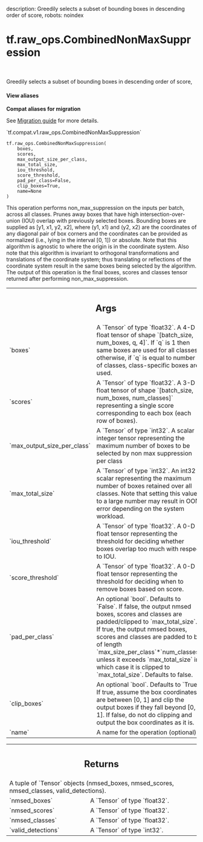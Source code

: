 description: Greedily selects a subset of bounding boxes in descending order of score,
robots: noindex

# tf.raw_ops.CombinedNonMaxSuppression

<!-- Insert buttons and diff -->

<table class="tfo-notebook-buttons tfo-api nocontent" align="left">

</table>



Greedily selects a subset of bounding boxes in descending order of score,

<section class="expandable">
  <h4 class="showalways">View aliases</h4>
  <p>
<b>Compat aliases for migration</b>
<p>See
<a href="https://www.tensorflow.org/guide/migrate">Migration guide</a> for
more details.</p>
<p>`tf.compat.v1.raw_ops.CombinedNonMaxSuppression`</p>
</p>
</section>

<pre class="devsite-click-to-copy prettyprint lang-py tfo-signature-link">
<code>tf.raw_ops.CombinedNonMaxSuppression(
    boxes,
    scores,
    max_output_size_per_class,
    max_total_size,
    iou_threshold,
    score_threshold,
    pad_per_class=False,
    clip_boxes=True,
    name=None
)
</code></pre>



<!-- Placeholder for "Used in" -->

This operation performs non_max_suppression on the inputs per batch, across
all classes.
Prunes away boxes that have high intersection-over-union (IOU) overlap
with previously selected boxes.  Bounding boxes are supplied as
[y1, x1, y2, x2], where (y1, x1) and (y2, x2) are the coordinates of any
diagonal pair of box corners and the coordinates can be provided as normalized
(i.e., lying in the interval [0, 1]) or absolute.  Note that this algorithm
is agnostic to where the origin is in the coordinate system. Also note that
this algorithm is invariant to orthogonal transformations and translations
of the coordinate system; thus translating or reflections of the coordinate
system result in the same boxes being selected by the algorithm.
The output of this operation is the final boxes, scores and classes tensor
returned after performing non_max_suppression.

<!-- Tabular view -->
 <table class="responsive fixed orange">
<colgroup><col width="214px"><col></colgroup>
<tr><th colspan="2"><h2 class="add-link">Args</h2></th></tr>

<tr>
<td>
`boxes`
</td>
<td>
A `Tensor` of type `float32`.
A 4-D float tensor of shape `[batch_size, num_boxes, q, 4]`. If `q` is 1 then
same boxes are used for all classes otherwise, if `q` is equal to number of
classes, class-specific boxes are used.
</td>
</tr><tr>
<td>
`scores`
</td>
<td>
A `Tensor` of type `float32`.
A 3-D float tensor of shape `[batch_size, num_boxes, num_classes]`
representing a single score corresponding to each box (each row of boxes).
</td>
</tr><tr>
<td>
`max_output_size_per_class`
</td>
<td>
A `Tensor` of type `int32`.
A scalar integer tensor representing the maximum number of
boxes to be selected by non max suppression per class
</td>
</tr><tr>
<td>
`max_total_size`
</td>
<td>
A `Tensor` of type `int32`.
An int32 scalar representing the maximum number of boxes retained over all
classes. Note that setting this value to a large number may result in OOM error
depending on the system workload.
</td>
</tr><tr>
<td>
`iou_threshold`
</td>
<td>
A `Tensor` of type `float32`.
A 0-D float tensor representing the threshold for deciding whether
boxes overlap too much with respect to IOU.
</td>
</tr><tr>
<td>
`score_threshold`
</td>
<td>
A `Tensor` of type `float32`.
A 0-D float tensor representing the threshold for deciding when to remove
boxes based on score.
</td>
</tr><tr>
<td>
`pad_per_class`
</td>
<td>
An optional `bool`. Defaults to `False`.
If false, the output nmsed boxes, scores and classes
are padded/clipped to `max_total_size`. If true, the
output nmsed boxes, scores and classes are padded to be of length
`max_size_per_class`*`num_classes`, unless it exceeds `max_total_size` in
which case it is clipped to `max_total_size`. Defaults to false.
</td>
</tr><tr>
<td>
`clip_boxes`
</td>
<td>
An optional `bool`. Defaults to `True`.
If true, assume the box coordinates are between [0, 1] and clip the output boxes
if they fall beyond [0, 1]. If false, do not do clipping and output the box
coordinates as it is.
</td>
</tr><tr>
<td>
`name`
</td>
<td>
A name for the operation (optional).
</td>
</tr>
</table>



<!-- Tabular view -->
 <table class="responsive fixed orange">
<colgroup><col width="214px"><col></colgroup>
<tr><th colspan="2"><h2 class="add-link">Returns</h2></th></tr>
<tr class="alt">
<td colspan="2">
A tuple of `Tensor` objects (nmsed_boxes, nmsed_scores, nmsed_classes, valid_detections).
</td>
</tr>
<tr>
<td>
`nmsed_boxes`
</td>
<td>
A `Tensor` of type `float32`.
</td>
</tr><tr>
<td>
`nmsed_scores`
</td>
<td>
A `Tensor` of type `float32`.
</td>
</tr><tr>
<td>
`nmsed_classes`
</td>
<td>
A `Tensor` of type `float32`.
</td>
</tr><tr>
<td>
`valid_detections`
</td>
<td>
A `Tensor` of type `int32`.
</td>
</tr>
</table>

